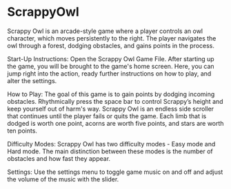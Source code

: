 # ScrappyOwl
Scrappy Owl is an arcade-style game where a player controls an owl character, which moves persistently to the right. The player navigates the owl through a forest, dodging obstacles, and gains points in the process. 

Start-Up Instructions: Open the Scrappy Owl Game File. After starting up the game, you will be brought to the game's home screen. Here, you can jump right into the action, ready further instructions on how to play, and alter the settings. 

How to Play: The goal of this game is to gain points by dodging incoming obstacles. Rhythmically press the space bar to control Scrappy’s height and keep yourself out of harm's way. Scrappy Owl is an endless side scroller that continues until the player fails or quits the game. Each limb that is dodged is worth one point, acorns are worth five points, and stars are worth ten points. 

Difficulty Modes: Scrappy Owl has two difficulty modes - Easy mode and Hard mode. The main distinction between these modes is the number of obstacles and how fast they appear. 

Settings: Use the settings menu to toggle game music on and off and adjust the volume of the music with the slider. 
